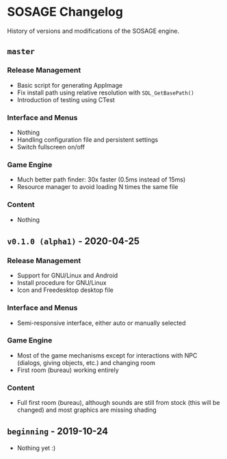 # SOSAGE Changelog

History of versions and modifications of the SOSAGE engine.

## `master`

### Release Management

- Basic script for generating AppImage
- Fix install path using relative resolution with `SDL_GetBasePath()`
- Introduction of testing using CTest

### Interface and Menus

- Nothing
- Handling configuration file and persistent settings
- Switch fullscreen on/off

### Game Engine

- Much better path finder: 30x faster (0.5ms instead of 15ms)
- Resource manager to avoid loading N times the same file
  
### Content

- Nothing

## `v0.1.0 (alpha1)` - 2020-04-25

### Release Management

- Support for GNU/Linux and Android
- Install procedure for GNU/Linux
- Icon and Freedesktop desktop file

### Interface and Menus

- Semi-responsive interface, either auto or manually selected

### Game Engine

- Most of the game mechanisms except for interactions with NPC
  (dialogs, giving objects, etc.) and changing room
- First room (bureau) working entirely
  
### Content

- Full first room (bureau), although sounds are still from stock (this
  will be changed) and most graphics are missing shading

## `beginning` - 2019-10-24

- Nothing yet :)

